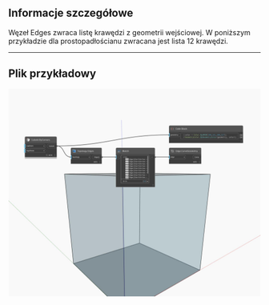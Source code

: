 ## Informacje szczegółowe
Węzeł Edges zwraca listę krawędzi z geometrii wejściowej. W poniższym przykładzie dla prostopadłościanu zwracana jest lista 12 krawędzi.
___
## Plik przykładowy

![Edges](./Autodesk.DesignScript.Geometry.Topology.Edges_img.jpg)

